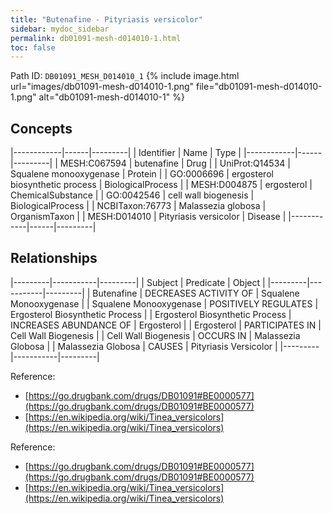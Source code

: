 ```yaml
---
title: "Butenafine - Pityriasis versicolor"
sidebar: mydoc_sidebar
permalink: db01091-mesh-d014010-1.html
toc: false 
---
```



Path ID: `DB01091_MESH_D014010_1`
{% include image.html url="images/db01091-mesh-d014010-1.png" file="db01091-mesh-d014010-1.png" alt="db01091-mesh-d014010-1" %}

## Concepts

|------------|------|---------|
| Identifier | Name | Type    |
|------------|------|---------|
| MESH:C067594 | butenafine | Drug |
| UniProt:Q14534 | Squalene monooxygenase | Protein |
| GO:0006696 | ergosterol biosynthetic process | BiologicalProcess |
| MESH:D004875 | ergosterol | ChemicalSubstance |
| GO:0042546 | cell wall biogenesis | BiologicalProcess |
| NCBITaxon:76773 | Malassezia globosa | OrganismTaxon |
| MESH:D014010 | Pityriasis versicolor | Disease |
|------------|------|---------|

## Relationships

|---------|-----------|---------|
| Subject | Predicate | Object  |
|---------|-----------|---------|
| Butenafine | DECREASES ACTIVITY OF | Squalene Monooxygenase |
| Squalene Monooxygenase | POSITIVELY REGULATES | Ergosterol Biosynthetic Process |
| Ergosterol Biosynthetic Process | INCREASES ABUNDANCE OF | Ergosterol |
| Ergosterol | PARTICIPATES IN | Cell Wall Biogenesis |
| Cell Wall Biogenesis | OCCURS IN | Malassezia Globosa |
| Malassezia Globosa | CAUSES | Pityriasis Versicolor |
|---------|-----------|---------|

Reference: 
  - [https://go.drugbank.com/drugs/DB01091#BE0000577](https://go.drugbank.com/drugs/DB01091#BE0000577)
  - [https://en.wikipedia.org/wiki/Tinea_versicolors](https://en.wikipedia.org/wiki/Tinea_versicolors)

Reference: 
  - [https://go.drugbank.com/drugs/DB01091#BE0000577](https://go.drugbank.com/drugs/DB01091#BE0000577)
  - [https://en.wikipedia.org/wiki/Tinea_versicolors](https://en.wikipedia.org/wiki/Tinea_versicolors)
